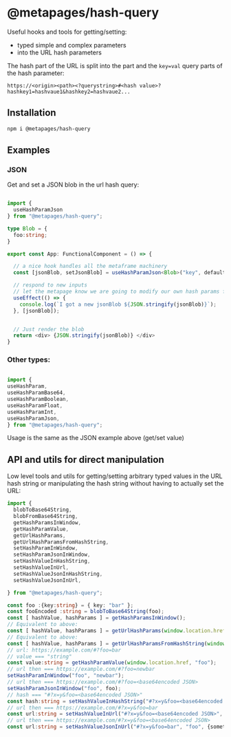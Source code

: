 
# @metapages/hash-query

Useful hooks and tools for getting/setting:
  - typed simple and complex parameters
  - into the URL hash parameters


The hash part of the URL is split into the <hashvalue> part and the `key=val` query parts of the hash parameter:

```
https://<origin><path><?querystring>#<hash value>?hashkey1=hashvaue1&hashkey2=hashvaue2...
```

## Installation

```sh
npm i @metapages/hash-query
```

## Examples

### JSON

Get and set a JSON blob in the url hash query:

```typescript

import {
  useHashParamJson
} from "@metapages/hash-query";

type Blob = {
  foo:string;
}

export const App: FunctionalComponent = () => {

  // a nice hook handles all the metaframe machinery
  const [jsonBlob, setJsonBlob] = useHashParamJson<Blob>("key", defaultValue);

  // respond to new inputs
  // let the metapage know we are going to modify our own hash params from user interaction
  useEffect(() => {
    console.log(`I got a new jsonBlob ${JSON.stringify(jsonBlob)}`);
  }, [jsonBlob]);


  // Just render the blob
  return <div> {JSON.stringify(jsonBlob)} </div>
}

```

### Other types:

```typescript

import {
useHashParam,
useHashParamBase64,
useHashParamBoolean,
useHashParamFloat,
useHashParamInt,
useHashParamJson,
} from "@metapages/hash-query";

```

Usage is the same as the JSON example above (get/set value)

## API and utils for direct manipulation

Low level tools and utils for getting/setting arbitrary typed values in the URL hash string or manipulating the hash string without having to actually set the URL:


```typescript
import {
  blobToBase64String,
  blobFromBase64String,
  getHashParamsInWindow,
  getHashParamValue,
  getUrlHashParams,
  getUrlHashParamsFromHashString,
  setHashParamInWindow,
  setHashParamJsonInWindow,
  setHashValueInHashString,
  setHashValueInUrl,
  setHashValueJsonInHashString,
  setHashValueJsonInUrl,

} from "@metapages/hash-query";

const foo :{key:string} = { key: "bar" };
const fooEncoded :string = blobToBase64String(foo);
const [ hashValue, hashParams ] = getHashParamsInWindow();
// Equivalent to above:
const [ hashValue, hashParams ] = getUrlHashParams(window.location.href);
// Equivalent to above:
const [ hashValue, hashParams ] = getUrlHashParamsFromHashString(window.location.hash);
// url: https://example.com/#?foo=bar
// value === "string"
const value:string = getHashParamValue(window.location.href, "foo");
// url then === https://example.com/#?foo=newbar
setHashParamInWindow("foo", "newbar");
// url then === https://example.com/#?foo=<base64encoded JSON>
setHashParamJsonInWindow("foo", foo);
// hash === "#?x=y&foo=<base64encoded JSON>"
const hash:string = setHashValueInHashString("#?x=y&foo=<base64encoded JSON>", "foo", foo);
// url then === https://example.com/#?x=y&foo=bar
const url:string = setHashValueInUrl("#?x=y&foo=<base64encoded JSON>", "foo", "bar");
// url then === https://example.com/#?x=y&foo=<base64encoded JSON>
const url:string = setHashValueJsonInUrl("#?x=y&foo=bar", "foo", {something:"new"});

```
